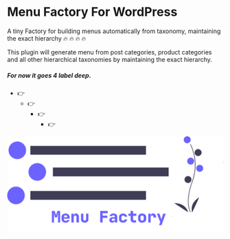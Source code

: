 # Menu Factory For WordPress

A tiny Factory for building menus automatically from taxonomy, maintaining the exact hierarchy :fire: :fire: :fire: :fire:

This plugin will generate menu from post categories, product categories and all other hierarchical taxonomies by maintaining the exact hierarchy.

##### For now it goes 4 label deep.

- :point_right:
  - :point_right:
    - :point_right:
      - :point_right:

![alt text][logo]

[logo]: ./menu-factory.png "Menu Factory cover"
